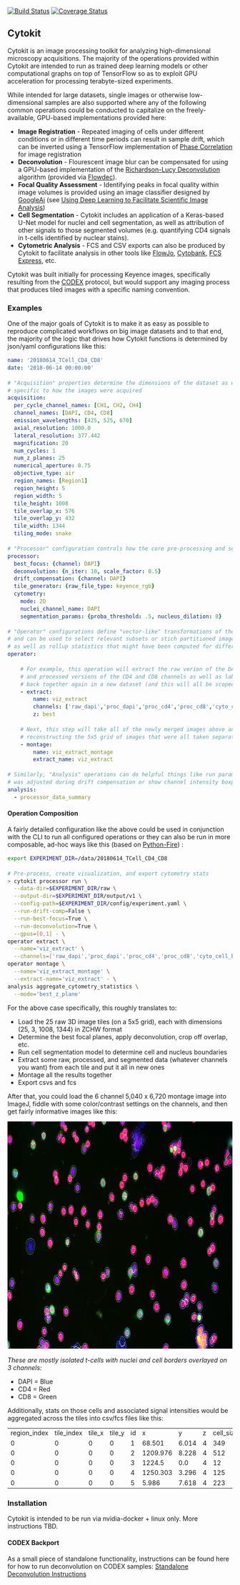 [![Build Status](https://travis-ci.org/hammerlab/codex.svg?branch=master)](https://travis-ci.org/hammerlab/codex)
[![Coverage Status](https://coveralls.io/repos/github/hammerlab/codex/badge.svg?branch=master)](https://coveralls.io/github/hammerlab/codex?branch=master)

## Cytokit

Cytokit is an image processing toolkit for analyzing high-dimensional microscopy acquisitions.  The 
majority of the operations provided within Cytokit are intended to run as trained
deep learning models or other computational graphs on top of TensorFlow so as to exploit
GPU acceleration for processing terabyte-sized experiments.  

While intended for large datasets, 
single images or otherwise low-dimensional samples are also supported where any of the following 
common operations could be conducted to capitalize on the freely-available, GPU-based implementations
provided here:

- **Image Registration** - Repeated imaging of cells under different conditions or in different 
time periods can result in sample drift, which can be inverted using a TensorFlow 
implementation of [Phase Correlation](https://en.wikipedia.org/wiki/Phase_correlation) for 
image registration
- **Deconvolution** - Flourescent image blur can be compensated for using a GPU-based implementation
of the [Richardson-Lucy Deconvolution](https://en.wikipedia.org/wiki/Richardson%E2%80%93Lucy_deconvolution) algorithm (provided via [Flowdec](https://github.com/hammerlab/flowdec)).
- **Focal Quality Assessment** - Identifying peaks in focal quality within image volumes is 
provided using an image classifier designed by [GoogleAi](https://ai.google/) 
(see [Using Deep Learning to Facilitate Scientific Image Analysis](https://ai.googleblog.com/2018/03/using-deep-learning-to-facilitate.html)) 
- **Cell Segmentation** - Cytokit includes an application of a Keras-based
U-Net model for nuclei and cell segmentation, as well as attribution of other signals
to those segmented volumes (e.g. quantifying CD4 signals in t-cells identified
by nuclear stains).
- **Cytometric Analysis** - FCS and CSV exports can also be produced by Cytokit to facilitate
analysis in other tools like [FlowJo](https://www.flowjo.com/), [Cytobank](https://www.cytobank.org/), [FCS Express](https://www.denovosoftware.com/site/Flow-RUO-Overview.shtml), etc.    

Cytokit was built initially for processing Keyence images, specifically resulting from the [CODEX](https://www.akoyabio.com/technology/) protocol,
but would support any imaging process that produces tiled images with a specific naming convention.

### Examples 

One of the major goals of Cytokit is to make it as easy as possible to reproduce complicated workflows on big image datasets and to that end, the majority of the logic that
drives how Cytokit functions is determined by json/yaml configurations like this:

```yaml
name: '20180614_TCell_CD4_CD8'
date: '2018-06-14 00:00:00'

# "Acquisition" properties determine the dimensions of the dataset as well as many parameters
# specific to how the images were acquired
acquisition:
  per_cycle_channel_names: [CH1, CH2, CH4]
  channel_names: [DAPI, CD4, CD8]
  emission_wavelengths: [425, 525, 670]
  axial_resolution: 1000.0
  lateral_resolution: 377.442
  magnification: 20
  num_cycles: 1
  num_z_planes: 25
  numerical_aperture: 0.75
  objective_type: air
  region_names: [Region1]
  region_height: 5
  region_width: 5
  tile_height: 1008
  tile_overlap_x: 576
  tile_overlap_y: 432
  tile_width: 1344
  tiling_mode: snake

# "Processor" configuration controls how the core pre-processing and segmentation steps behave
processor:
  best_focus: {channel: DAPI}
  deconvolution: {n_iter: 10, scale_factor: 0.5}
  drift_compensation: {channel: DAPI}
  tile_generator: {raw_file_type: keyence_rgb}
  cytometry: 
    mode: 2D
    nuclei_channel_name: DAPI
    segmentation_params: {proba_threshold: .5, nucleus_dilation: 8}

# "Operator" configurations define "vector-like" transformations of the entire dataset
# and can be used to select relevant subsets or stich partitioned images back together,
# as well as rollup statistics that might have been computed for different dataset partitions
operator:

    # For example, this operation will extract the raw verion of the DAPI channel, the deconvolved/cleanup-version of the same image,
    # and processed versions of the CD4 and CD8 channels as well as labeled cell and nucleus boundary volumes before combining them
    # back together again in a new dataset (and this will all be scoped to only the z-planes assessed to have the best focus)
	- extract:
	    name: viz_extract
	    channels: ['raw_dapi','proc_dapi','proc_cd4','proc_cd8','cyto_cell_boundary','cyto_nucleus_boundary']
	    z: best

	# Next, this step will take all of the newly merged images above and "montage" them together, which in this case means 
	# reconstructing the 5x5 grid of images that were all taken separately with the microscope
	- montage:
	    name: viz_extract_montage
	    extract_name: viz_extract

# Similarly, "Analysis" operations can do helpful things like run parameterized notebooks that demonstrate how much each tile
# was adjusted during drift compensation or show channel intensity boxplots over the tiles as way to identify over/under exposure
analysis:
  - processor_data_summary 
```

#### Operation Composition

A fairly detailed configuration like the above could be used in conjunction with the CLI to run all configured operations or they can also be run in more composable, ad-hoc ways like this (based on [Python-Fire](https://github.com/google/python-fire)) :

```bash
export EXPERIMENT_DIR=/data/20180614_TCell_CD4_CD8

# Pre-process, create visualization, and export cytometry stats
> cytokit processor run \
  --data-dir=$EXPERIMENT_DIR/raw \
  --output-dir=$EXPERIMENT_DIR/output/v1 \
  --config-path=$EXPERIMENT_DIR/config/experiment.yaml \
  --run-drift-comp=False \
  --run-best-focus=True \
  --run-deconvolution=True \
  --gpus=[0,1] - \
operator extract \
  --name='viz_extract' \
  --channels=['raw_dapi','proc_dapi','proc_cd4','proc_cd8','cyto_cell_boundary','cyto_nucleus_boundary'] - \
operator montage \
  --name='viz_extract_montage' \
  --extract-name='viz_extract' - \
analysis aggregate_cytometry_statistics \
  --mode='best_z_plane'
```

For the above case specifically, this roughly translates to:
- Load the 25 raw 3D image tiles (on a 5x5 grid), each with dimensions (25, 3, 1008, 1344) in ZCHW format
- Determine the best focal planes, apply deconvolution, crop off overlap, etc.
- Run cell segmentation model to determine cell and nucleus boundaries
- Extract some raw, processed, and segmented data (whatever channels you want) from each tile and put it all in new ones
- Montage all the results together
- Export csvs and fcs

After that, you could load the 6 channel 5,040 x 6,720 montage image into ImageJ, fiddle with some color/contrast settings on the channels, and then get fairly informative images like this:

<img src="docs/images/cytokit_tcell_example.png" width="872" height="509"/>

*These are mostly isolated t-cells with nuclei and cell borders overlayed on 3 channels:*

- DAPI = Blue
- CD4 = Red
- CD8 = Green

Additionally, stats on those cells and associated signal intensities would be aggregated across the tiles into csv/fcs files like this:

|              |            |        |        |    |                    |                    |   |           |                    |              |                    |                    |                    |                   |        | 
|--------------|------------|--------|--------|----|--------------------|--------------------|---|-----------|--------------------|--------------|--------------------|--------------------|--------------------|-------------------|--------| 
| region_index | tile_index | tile_x | tile_y | id | x                  | y                  | z | cell_size | cell_solidity      | nucleus_size | nucleus_solidity   | ch:DAPI            | ch:CD4             | ch:CD8            | best_z | 
| 0            | 0          | 0      | 0      | 1  | 68.501  | 6.014  | 4 | 349       | 0.974 | 99           | 0.980 | 80.406  | 30.555 | 93.871 | 4      | 
| 0            | 0          | 0      | 0      | 2  | 1209.976       | 8.228        | 4 | 512       | 0.967 | 180          | 0.978 | 74.873       | 87.597        | 61.416      | 4      | 
| 0            | 0          | 0      | 0      | 3  | 1224.5             | 0.0                | 4 | 12        | 1.0                | 4            | 1.0                | 73.75              | 82.416  | 64.416 | 4      | 
| 0            | 0          | 0      | 0      | 4  | 1250.303 | 3.296 | 4 | 125       | 0.968 | 21           | 0.954 | 49.608 | 108.024            | 85.336            | 4      | 
| 0            | 0          | 0      | 0      | 5  | 5.986  | 7.618 | 4 | 223       | 0.965 | 72           | 0.935  | 57.309 | 25.008  | 36.686 | 4      | 


### Installation

Cytokit is intended to be run via nvidia-docker + linux only.  More instructions TBD.

#### CODEX Backport

As a small piece of standalone functionality, instructions can be found here for how to
run deconvolution on CODEX samples: [Standalone Deconvolution Instructions](python/standalone/deconvolution)
